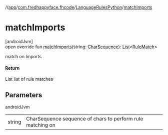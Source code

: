 //[app](../../../index.md)/[com.fredhappyface.fhcode](../index.md)/[LanguageRulesPython](index.md)/[matchImports](match-imports.md)

# matchImports

[androidJvm]\
open override fun [matchImports](match-imports.md)(string: [CharSequence](https://kotlinlang.org/api/latest/jvm/stdlib/kotlin/-char-sequence/index.html)): [List](https://kotlinlang.org/api/latest/jvm/stdlib/kotlin.collections/-list/index.html)&lt;[RuleMatch](../-rule-match/index.md)&gt;

match on Imports

#### Return

List<RuleMatch> list of rule matches

## Parameters

androidJvm

| | |
|---|---|
| string | CharSequence sequence of chars to perform rule matching on |
